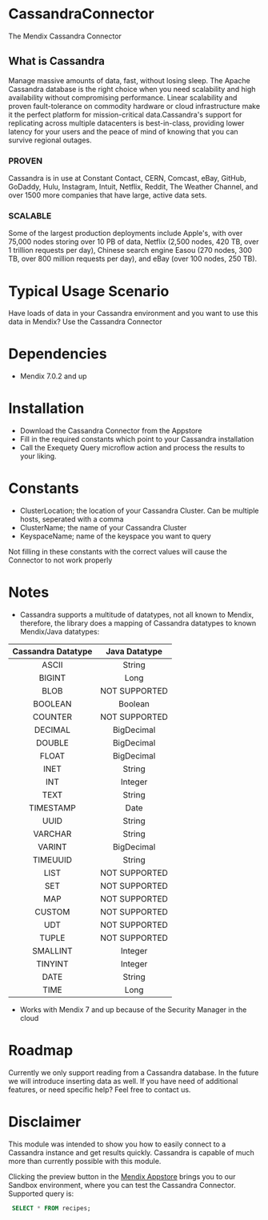 # CassandraConnector

The Mendix Cassandra Connector



## What is Cassandra
Manage massive amounts of data, fast, without losing sleep.
The Apache Cassandra database is the right choice when you need scalability and high availability without compromising performance. Linear scalability and proven fault-tolerance on commodity hardware or cloud infrastructure make it the perfect platform for mission-critical data.Cassandra's support for replicating across multiple datacenters is best-in-class, providing lower latency for your users and the peace of mind of knowing that you can survive regional outages.

### PROVEN

Cassandra is in use at Constant Contact, CERN, Comcast, eBay, GitHub, GoDaddy, Hulu, Instagram, Intuit, Netflix, Reddit, The Weather Channel, and over 1500 more companies that have large, active data sets.

### SCALABLE

Some of the largest production deployments include Apple's, with over 75,000 nodes storing over 10 PB of data, Netflix (2,500 nodes, 420 TB, over 1 trillion requests per day), Chinese search engine Easou (270 nodes, 300 TB, over 800 million requests per day), and eBay (over 100 nodes, 250 TB).

# Typical Usage Scenario 
Have loads of data in your Cassandra environment and you want to use this data in Mendix? Use the Cassandra Connector
 

# Dependencies
* Mendix 7.0.2 and up


# Installation
* Download the Cassandra Connector from the Appstore
* Fill in the required constants which point to your Cassandra installation
* Call the Exequety Query microflow action and process the results to your liking.

# Constants
* ClusterLocation; the location of your Cassandra Cluster. Can be multiple hosts, seperated with a comma
* ClusterName; the name of your Cassandra Cluster
* KeyspaceName; name of the keyspace you want to query

Not filling in these constants with the correct values will cause the Connector to not work properly

# Notes

* Cassandra supports a multitude of datatypes, not all known to Mendix, therefore, the library does a mapping of Cassandra datatypes to known Mendix/Java datatypes:

| Cassandra Datatype    | Java Datatype      |
|:---------------------:|:------------------:|
| ASCII                 | String      	     |
| BIGINT                | Long    	         |
| BLOB                  | NOT SUPPORTED	     | 
| BOOLEAN               | Boolean      	     |
| COUNTER               | NOT SUPPORTED  	 |
| DECIMAL               | BigDecimal   	     | 
| DOUBLE                | BigDecimal         |  
| FLOAT                 | BigDecimal         |
| INET                  | String             |  
| INT                   | Integer            |  
| TEXT                  | String             |  
| TIMESTAMP             | Date               |  
| UUID     		        | String             |
| VARCHAR  		        | String             |  
| VARINT     	        | BigDecimal         |  
| TIMEUUID     	 	    | String             |  
| LIST	                | NOT SUPPORTED    	 |
| SET   	            | NOT SUPPORTED      |
| MAP      		        | NOT SUPPORTED      |
| CUSTOM     	        | NOT SUPPORTED      |
| UDT     	            | NOT SUPPORTED      |
| TUPLE      	        | NOT SUPPORTED      | 
| SMALLINT    	        | Integer            |
| TINYINT       	    | Integer            |
| DATE  	            | String             |
| TIME  	            | Long               |


* Works with Mendix 7 and up because of the Security Manager in the cloud

# Roadmap

Currently we only support reading from a Cassandra database. In the future we will introduce inserting data as well. If you have need of additional features, or need specific help? Feel free to contact us.

# Disclaimer

This module was intended to show you how to easily connect to a Cassandra instance and get results quickly. Cassandra is capable of much more than currently possible with this module. 

Clicking the preview button in the [Mendix Appstore](https://appstore.home.mendix.com/link/app/66289/TimeSeries/Cassandra-Connector) brings you to our Sandbox environment, where you can test the Cassandra Connector. Supported query is: 
```SQL
 SELECT * FROM recipes;
```


